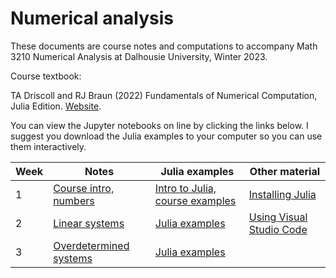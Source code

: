 # Numerical analysis

These documents are course notes and computations to accompany Math 3210 Numerical Analysis at Dalhousie University, Winter 2023.

Course textbook: 

TA Driscoll and RJ Braun (2022) Fundamentals of Numerical Computation, Julia Edition. [Website](https://tobydriscoll.net/fnc-julia/home.html).

You can view the Jupyter notebooks on line by clicking the links below. I suggest you download the Julia examples to your computer so you can use them interactively.

| Week | Notes | Julia examples | Other material |
| ---- | ----- | -------------- | -------------- |
| 1 | [Course intro, numbers](W1-topics.ipynb) | [Intro to Julia, course examples](W1-Intro-to-Julia.ipynb) | [Installing Julia](W1-getting-Julia-working.ipynb) |
| 2 | [Linear systems](W2-topics.ipynb) | [Julia examples](W2-julia.ipynb) | [Using Visual Studio Code](W2-using-vs-code.md) | 
| 3 | [Overdetermined systems](W3-topics.ipynb) | [Julia examples](W3-julia.ipynb) | | 

